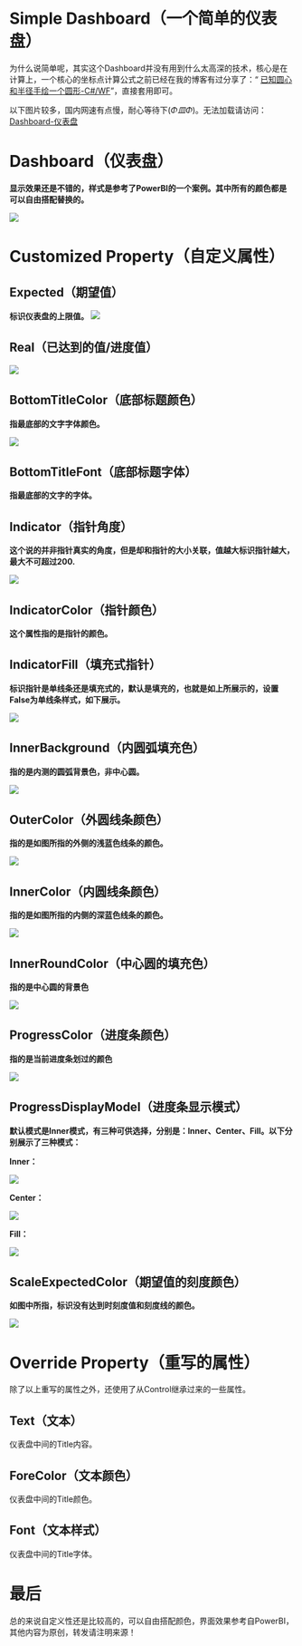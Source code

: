 # Simple Dashboard（一个简单的仪表盘）

为什么说简单呢，其实这个Dashboard并没有用到什么太高深的技术，核心是在计算上，一个核心的坐标点计算公式之前已经在我的博客有过分享了：“ [已知圆心和半径手绘一个圆形-C#/WF](https://blog.lost520.cn/2019/05/25/Dotnet/%E5%B7%B2%E7%9F%A5%E5%9C%86%E5%BF%83%E5%92%8C%E5%8D%8A%E5%BE%84%E6%89%8B%E7%BB%98%E4%B8%80%E4%B8%AA%E5%9C%86%E5%BD%A2-C-WF/#more)”，直接套用即可。

以下图片较多，国内网速有点慢，耐心等待下(*Φ皿Φ*)。无法加载请访问：[Dashboard-仪表盘](https://blog.lost520.cn/2019/06/27/Dotnet/%E5%BC%80%E6%BA%90%E4%BB%AA%E8%A1%A8%E7%9B%98-Dashboard-C-WF/#more)

# Dashboard（仪表盘）

**显示效果还是不错的，样式是参考了PowerBI的一个案例。其中所有的颜色都是可以自由搭配替换的。**

![](https://imgservice.lost520.cn/InternetImgService/2019-06-27/20190627141751452.gif)

# Customized Property（自定义属性）

## Expected（期望值）

**标识仪表盘的上限值。**
![](https://imgservice.lost520.cn/InternetImgService/2019-06-27/20190627142535359.png)


## Real（已达到的值/进度值）

![](https://imgservice.lost520.cn/InternetImgService/2019-06-27/20190627142641827.png)

## BottomTitleColor（底部标题颜色）

**指最底部的文字字体颜色。**

![](https://imgservice.lost520.cn/InternetImgService/2019-06-27/20190627142306298.png)

## BottomTitleFont（底部标题字体）

**指最底部的文字的字体。**

## Indicator（指针角度）

**这个说的并非指针真实的角度，但是却和指针的大小关联，值越大标识指针越大，最大不可超过200.**

![](https://imgservice.lost520.cn/InternetImgService/2019-06-27/20190627142928112.png)

## IndicatorColor（指针颜色）

**这个属性指的是指针的颜色。**
## IndicatorFill（填充式指针）

**标识指针是单线条还是填充式的，默认是填充的，也就是如上所展示的，设置False为单线条样式，如下展示。**

![](https://imgservice.lost520.cn/InternetImgService/2019-06-27/20190627143150774.png)

## InnerBackground（内圆弧填充色）

**指的是内测的圆弧背景色，非中心圆。**

![](https://imgservice.lost520.cn/InternetImgService/2019-06-27/20190627143347992.png)

## OuterColor（外圆线条颜色）

**指的是如图所指的外侧的浅蓝色线条的颜色。**

![](https://imgservice.lost520.cn/InternetImgService/2019-06-27/20190627143923923.png)

## InnerColor（内圆线条颜色）

**指的是如图所指的内侧的深蓝色线条的颜色。**

![](https://imgservice.lost520.cn/InternetImgService/2019-06-27/20190627143533118.png)


## InnerRoundColor（中心圆的填充色）

**指的是中心圆的背景色**

![](https://imgservice.lost520.cn/InternetImgService/2019-06-27/20190627143751613.png)

## ProgressColor（进度条颜色）

**指的是当前进度条划过的颜色**

![](https://imgservice.lost520.cn/InternetImgService/2019-06-27/20190627144100959.png)

## ProgressDisplayModel（进度条显示模式）

**默认模式是Inner模式，有三种可供选择，分别是：Inner、Center、Fill。以下分别展示了三种模式：**

**Inner：**

![](https://imgservice.lost520.cn/InternetImgService/2019-06-27/20190627144318636.png)

**Center：**

![](https://imgservice.lost520.cn/InternetImgService/2019-06-27/20190627144332197.png)

**Fill：**

![](https://imgservice.lost520.cn/InternetImgService/2019-06-27/20190627144343497.png)

## ScaleExpectedColor（期望值的刻度颜色）

**如图中所指，标识没有达到时刻度值和刻度线的颜色。**

![](https://imgservice.lost520.cn/InternetImgService/2019-06-27/20190627144809379.png)


# Override Property（重写的属性）

除了以上重写的属性之外，还使用了从Control继承过来的一些属性。

## Text（文本）

仪表盘中间的Title内容。

## ForeColor（文本颜色）

仪表盘中间的Title颜色。

## Font（文本样式）

仪表盘中间的Title字体。

# 最后
总的来说自定义性还是比较高的，可以自由搭配颜色，界面效果参考自PowerBI，其他内容为原创，转发请注明来源！
